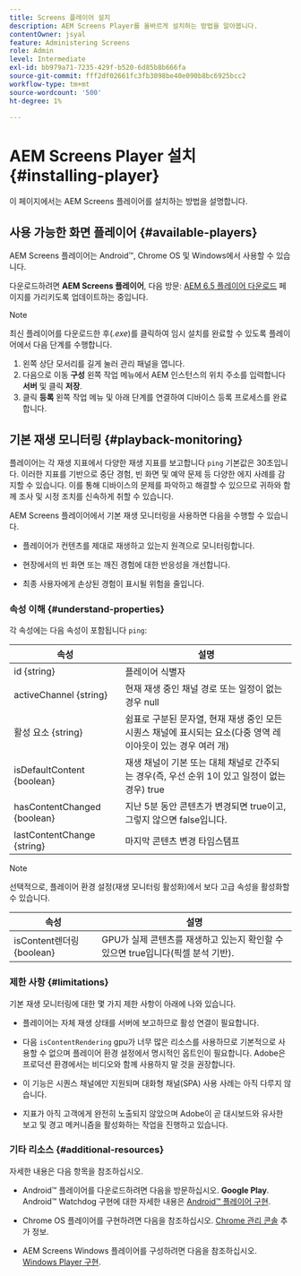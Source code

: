 ```yaml
---
title: Screens 플레이어 설치
description: AEM Screens Player를 올바르게 설치하는 방법을 알아봅니다.
contentOwner: jsyal
feature: Administering Screens
role: Admin
level: Intermediate
exl-id: bb979a71-7235-429f-b520-6d85b8b666fa
source-git-commit: fff2df02661fc3fb3098be40e090b8bc6925bcc2
workflow-type: tm+mt
source-wordcount: '500'
ht-degree: 1%

---
```


# AEM Screens Player 설치 {#installing-player}

이 페이지에서는 AEM Screens 플레이어를 설치하는 방법을 설명합니다.

## 사용 가능한 화면 플레이어 {#available-players}

AEM Screens 플레이어는 Android™, Chrome OS 및 Windows에서 사용할 수 있습니다.

다운로드하려면 **AEM Screens 플레이어**, 다음 방문: [AEM 6.5 플레이어 다운로드](https://download.macromedia.com/screens/) 페이지를 가리키도록 업데이트하는 중입니다.

>[!NOTE]
>
>최신 플레이어를 다운로드한 후(*.exe*)를 클릭하여 임시 설치를 완료할 수 있도록 플레이어에서 다음 단계를 수행합니다.
>
>1. 왼쪽 상단 모서리를 길게 눌러 관리 패널을 엽니다.
>1. 다음으로 이동 **구성** 왼쪽 작업 메뉴에서 AEM 인스턴스의 위치 주소를 입력합니다 **서버** 및 클릭 **저장**.
>1. 클릭 **등록** 왼쪽 작업 메뉴 및 아래 단계를 연결하여 디바이스 등록 프로세스를 완료합니다.

## 기본 재생 모니터링 {#playback-monitoring}

플레이어는 각 재생 지표에서 다양한 재생 지표를 보고합니다 `ping` 기본값은 30초입니다. 이러한 지표를 기반으로 중단 경험, 빈 화면 및 예약 문제 등 다양한 에지 사례를 감지할 수 있습니다. 이를 통해 디바이스의 문제를 파악하고 해결할 수 있으므로 귀하와 함께 조사 및 시정 조치를 신속하게 취할 수 있습니다.

AEM Screens 플레이어에서 기본 재생 모니터링을 사용하면 다음을 수행할 수 있습니다.

* 플레이어가 컨텐츠를 제대로 재생하고 있는지 원격으로 모니터링합니다.

* 현장에서의 빈 화면 또는 깨진 경험에 대한 반응성을 개선합니다.

* 최종 사용자에게 손상된 경험이 표시될 위험을 줄입니다.

### 속성 이해 {#understand-properties}

각 속성에는 다음 속성이 포함됩니다 `ping`:

| 속성 | 설명 |
|---|---|
| id {string} | 플레이어 식별자 |
| activeChannel {string} | 현재 재생 중인 채널 경로 또는 일정이 없는 경우 null |
| 활성 요소 {string} | 쉼표로 구분된 문자열, 현재 재생 중인 모든 시퀀스 채널에 표시되는 요소(다중 영역 레이아웃이 있는 경우 여러 개) |
| isDefaultContent {boolean} | 재생 채널이 기본 또는 대체 채널로 간주되는 경우(즉, 우선 순위 1이 있고 일정이 없는 경우) true |
| hasContentChanged {boolean} | 지난 5분 동안 콘텐츠가 변경되면 true이고, 그렇지 않으면 false입니다. |
| lastContentChange {string} | 마지막 콘텐츠 변경 타임스탬프 |

>[!NOTE]
>선택적으로, 플레이어 환경 설정(재생 모니터링 활성화)에서 보다 고급 속성을 활성화할 수 있습니다.
>
>| 속성 | 설명 |
>|---|---|
>| isContent렌더링 {boolean} | GPU가 실제 콘텐츠를 재생하고 있는지 확인할 수 있으면 true입니다(픽셀 분석 기반). |

### 제한 사항 {#limitations}

기본 재생 모니터링에 대한 몇 가지 제한 사항이 아래에 나와 있습니다.

* 플레이어는 자체 재생 상태를 서버에 보고하므로 활성 연결이 필요합니다.

* 다음 `isContentRendering` gpu가 너무 많은 리소스를 사용하므로 기본적으로 사용할 수 없으며 플레이어 환경 설정에서 명시적인 옵트인이 필요합니다. Adobe은 프로덕션 환경에서는 비디오와 함께 사용하지 말 것을 권장합니다.

* 이 기능은 시퀀스 채널에만 지원되며 대화형 채널(SPA) 사용 사례는 아직 다루지 않습니다.

* 지표가 아직 고객에게 완전히 노출되지 않았으며 Adobe이 곧 대시보드와 유사한 보고 및 경고 메커니즘을 활성화하는 작업을 진행하고 있습니다.

### 기타 리소스 {#additional-resources}

자세한 내용은 다음 항목을 참조하십시오.

* Android™ 플레이어를 다운로드하려면 다음을 방문하십시오. **Google Play**. Android™ Watchdog 구현에 대한 자세한 내용은 [Android™ 플레이어 구현](implementing-android-player.md).

* Chrome OS 플레이어를 구현하려면 다음을 참조하십시오. [Chrome 관리 콘솔](implementing-chrome-os-player.md) 추가 정보.

* AEM Screens Windows 플레이어를 구성하려면 다음을 참조하십시오. [Windows Player 구현](implementing-windows-player.md).
